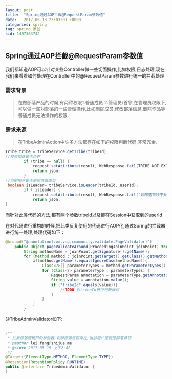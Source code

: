 ```yaml
---
layout: post
title:  "Spring通过AOP拦截@RequestParam参数值"
date:   2017-06-13 23:03:01 +0800
categories: spring
tag: spring 原创
sid: 1497363742
---
```


## Spring通过AOP拦截@RequestParam参数值

我们都知道AOP可以针对某些Controller做一些切面操作,比如权限,日志处理,现在我们来看看如何处理在Controller中的@RequestParam参数进行统一的拦截处理

### 需求背景

> 在做部落产品的时候,有两种权限1.普通成员 2.管理员/首领,在管理员权限下,可以做一些对部落的一些管理操作,比如删除成员,修改部落信息,删除作品等普通成员无法操作的权限.

### 需求来源

> 在TribeAdminAction中许多方法都存在如下的权限判断代码,非常冗余.

~~~java
Tribe tribe = tribeService.getTribe(tribeId);
//校验部落是否否在
        if (tribe == null) {
            request.setAttribute(result, WebResponse.fail(TRIBE_NOT_EXISTS + tribeId));
            return json;
        }
//当前用户是否是部落管理员
 boolean isLeader= tribeService.isLeader(tribeId, userId);
        if (!isLeader) {
            request.setAttribute(result, WebResponse.fail("非部落首领不允许操作"));
            return json;
}

~~~

而针对此类代码的方法,都有两个参数tribeId以及能在Session中获取到的userId

在对代码进行重构的时候,把此类反复使用的代码进行AOP化,通过Spring的拦截器进行统一处理,处理代码如下：



~~~java
@Around("@annotation(com.vcg.community.validate.PageValidator)")
    public Object pageValidateAround(ProceedingJoinPoint joinPoint) throws Throwable{
        String methodName = joinPoint.getSignature().getName();
        for (Method method : joinPoint.getTarget().getClass().getMethods()) {
            if(method.getName().equalsIgnoreCase(methodName)){
                Class<?>[] parameterTypes = method.getParameterTypes();
                for (Class<?> parameterType : parameterTypes) {
                    RequestParam annotation = parameterType.getAnnotation(RequestParam.class);
                    String value = annotation.value();
                    if ("tribeId".equals(value)){
                        //TODO 对tribeId进行判断操作
                    }
                }
            }
        }
~~~

@TribeAdminValidator如下:
~~~java

/**
 * 拦截部落管理员的校验器,判断部落是否存在,当前用户是否是部落首领
 * @author lei.fang@shijue.me
 * @since 2017-05-19 上午2:42
 */
@Target({ElementType.METHOD, ElementType.TYPE})
@Retention(RetentionPolicy.RUNTIME)
public @interface TribeAdminValidator {
}
~~~